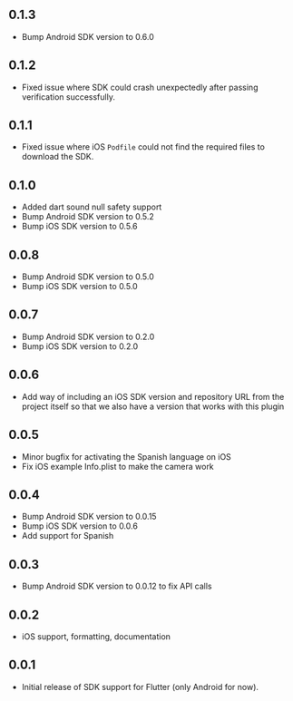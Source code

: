 ## 0.1.3

* Bump Android SDK version to 0.6.0

## 0.1.2

* Fixed issue where SDK could crash unexpectedly after passing verification successfully.

## 0.1.1

* Fixed issue where iOS `Podfile` could not find the required files to download the SDK.

## 0.1.0

* Added dart sound null safety support
* Bump Android SDK version to 0.5.2
* Bump iOS SDK version to 0.5.6


## 0.0.8

* Bump Android SDK version to 0.5.0
* Bump iOS SDK version to 0.5.0

## 0.0.7

* Bump Android SDK version to 0.2.0
* Bump iOS SDK version to 0.2.0

## 0.0.6

* Add way of including an iOS SDK version and repository URL from the project itself so that we also have a version that works with this plugin

## 0.0.5

* Minor bugfix for activating the Spanish language on iOS
* Fix iOS example Info.plist to make the camera work

## 0.0.4

* Bump Android SDK version to 0.0.15
* Bump iOS SDK version to 0.0.6
* Add support for Spanish

## 0.0.3

* Bump Android SDK version to 0.0.12 to fix API calls

## 0.0.2

* iOS support, formatting, documentation

## 0.0.1

* Initial release of SDK support for Flutter (only Android for now).

